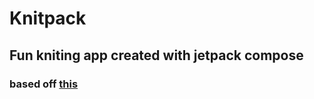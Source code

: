 # Knitpack
## Fun kniting app created with jetpack compose
### based off [this](https://www.behance.net/gallery/108459437/Knitcase-Knitting-app-UI-case-study)
